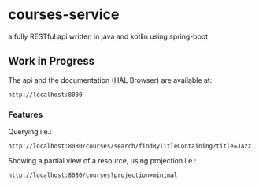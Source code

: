 # courses-service
a fully RESTful api written in java and kotlin using spring-boot

## Work in Progress
The api and the documentation (HAL Browser) are available at:

```
http://localhost:8080
```

### Features
Querying i.e.:

```
http://localhost:8080/courses/search/findByTitleContaining?title=Jazz
```

Showing a partial view of a resource, using projection i.e.:

```
http://localhost:8080/courses?projection=minimal
```
